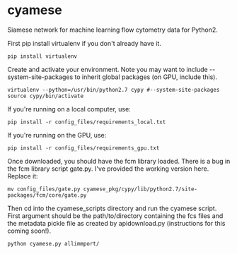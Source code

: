 # cyamese

Siamese network for machine learning flow cytometry data for Python2.

First pip install virtualenv if you don't already have it.

```
pip install virtualenv
```

Create and activate your environment. Note you may want to include
--system-site-packages to inherit global packages (on GPU, include this).

```
virtualenv --python=/usr/bin/python2.7 cypy #--system-site-packages
source cypy/bin/activate
```

If you're running on a local computer, use:

```
pip install -r config_files/requirements_local.txt
```

If you're running on the GPU, use:

```
pip install -r config_files/requirements_gpu.txt
```

Once downloaded, you should have the fcm library loaded. There is a 
bug in the fcm library script gate.py. I've provided the working version
here. Replace it:

```
mv config_files/gate.py cyamese_pkg/cypy/lib/python2.7/site-packages/fcm/core/gate.py
```

Then cd into the cyamese_scripts directory and run the cyamese script. First argument
should be the path/to/directory containing the fcs files and the metadata pickle file
as created by apidownload.py (instructions for this coming soon!).

```
python cyamese.py allimmport/
```



